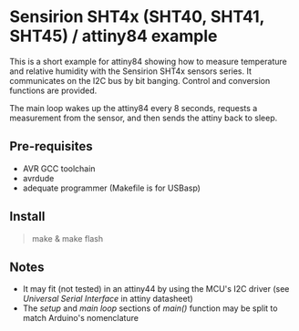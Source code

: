 # Sensirion SHT4x (SHT40, SHT41, SHT45) / attiny84 example

This is a short example for attiny84 showing how to measure temperature and relative humidity with the Sensirion SHT4x sensors series. It communicates on the I2C bus by bit banging. Control and conversion functions are provided.

The main loop wakes up the attiny84 every 8 seconds, requests a measurement from the sensor, and then sends the attiny back to sleep.

## Pre-requisites

* AVR GCC toolchain
* avrdude
* adequate programmer (Makefile is for USBasp)

## Install

> make & make flash

## Notes
* It may fit (not tested) in an attiny44 by using the MCU's I2C driver (see *Universal Serial Interface* in attiny datasheet)
* The *setup* and *main loop* sections of *main()* function may be split to match Arduino's nomenclature
